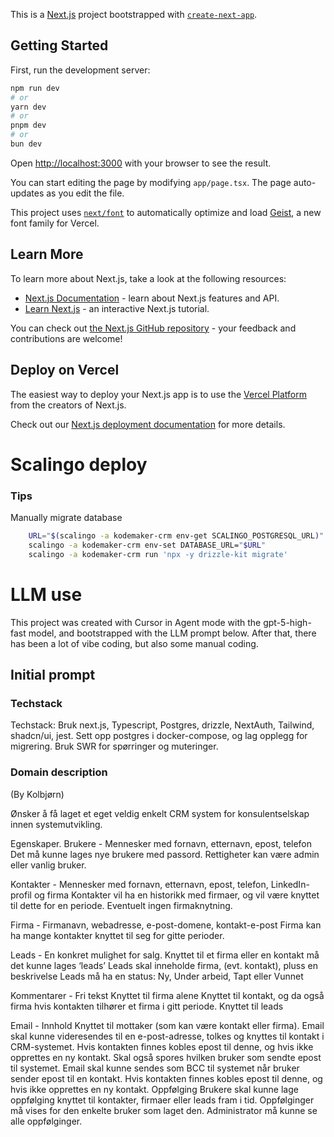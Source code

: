 This is a [Next.js](https://nextjs.org) project bootstrapped with [`create-next-app`](https://nextjs.org/docs/app/api-reference/cli/create-next-app).

## Getting Started

First, run the development server:

```bash
npm run dev
# or
yarn dev
# or
pnpm dev
# or
bun dev
```

Open [http://localhost:3000](http://localhost:3000) with your browser to see the result.

You can start editing the page by modifying `app/page.tsx`. The page auto-updates as you edit the file.

This project uses [`next/font`](https://nextjs.org/docs/app/building-your-application/optimizing/fonts) to automatically optimize and load [Geist](https://vercel.com/font), a new font family for Vercel.

## Learn More

To learn more about Next.js, take a look at the following resources:

- [Next.js Documentation](https://nextjs.org/docs) - learn about Next.js features and API.
- [Learn Next.js](https://nextjs.org/learn) - an interactive Next.js tutorial.

You can check out [the Next.js GitHub repository](https://github.com/vercel/next.js) - your feedback and contributions are welcome!

## Deploy on Vercel

The easiest way to deploy your Next.js app is to use the [Vercel Platform](https://vercel.com/new?utm_medium=default-template&filter=next.js&utm_source=create-next-app&utm_campaign=create-next-app-readme) from the creators of Next.js.

Check out our [Next.js deployment documentation](https://nextjs.org/docs/app/building-your-application/deploying) for more details.

# Scalingo deploy

### Tips

Manually migrate database
```bash
    URL="$(scalingo -a kodemaker-crm env-get SCALINGO_POSTGRESQL_URL)"
    scalingo -a kodemaker-crm env-set DATABASE_URL="$URL"
    scalingo -a kodemaker-crm run 'npx -y drizzle-kit migrate'
```

# LLM use

This project was created with Cursor in Agent mode with the gpt-5-high-fast model, and bootstrapped with the LLM prompt below. After that, there has been a lot of vibe coding, but also some manual coding. 

## Initial prompt

### Techstack
Techstack: Bruk next.js, Typescript, Postgres, drizzle, NextAuth, Tailwind, shadcn/ui, jest.
Sett opp postgres i docker-compose, og lag opplegg for migrering. 
Bruk SWR for spørringer og muteringer. 

### Domain description
(By Kolbjørn)

Ønsker å få laget et eget veldig enkelt CRM system for konsulentselskap innen systemutvikling. 

Egenskaper.
Brukere - Mennesker med fornavn, etternavn, epost, telefon
Det må kunne lages nye brukere med passord.
Rettigheter kan være admin eller vanlig bruker.


Kontakter - Mennesker med fornavn, etternavn, epost, telefon, LinkedIn-profil og firma
Kontakter vil ha en historikk med firmaer, og vil være knyttet til dette for en periode. Eventuelt ingen firmaknytning.

Firma - Firmanavn, webadresse, e-post-domene, kontakt-e-post
Firma kan ha mange kontakter knyttet til seg for gitte perioder.

Leads - En konkret mulighet for salg. 
Knyttet til et firma eller en kontakt må det kunne lages ‘leads’
Leads skal inneholde firma, (evt. kontakt), pluss en beskrivelse
Leads må ha en status: Ny, Under arbeid, Tapt eller Vunnet

Kommentarer - Fri tekst
Knyttet til firma alene
Knyttet til kontakt, og da også firma hvis kontakten tilhører et firma i gitt periode.
Knyttet til leads

Email - Innhold
Knyttet til mottaker (som kan være kontakt eller firma).
Email skal kunne videresendes til en e-post-adresse, tolkes og knyttes til kontakt i CRM-systemet. Hvis kontakten finnes kobles epost til denne, og hvis ikke opprettes en ny kontakt. Skal også spores hvilken bruker som sendte epost til systemet.
Email skal kunne sendes som BCC til systemet når bruker sender epost til en kontakt. Hvis kontakten finnes kobles epost til denne, og hvis ikke opprettes en ny kontakt.
Oppfølging
Brukere skal kunne lage oppfølging knyttet til kontakter, firmaer eller leads fram i tid.
Oppfølginger må vises for den enkelte bruker som laget den.
Administrator må kunne se alle oppfølginger.



